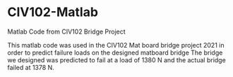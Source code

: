 # CIV102-Matlab
Matlab Code from CIV102 Bridge Project

This matlab code was used in the CIV102 Mat board bridge project 2021 in order to predict failure loads on the designed matboard bridge
The bridge we designed was predicted to fail at a load of 1380 N and the actual bridge failed at 1378 N.
